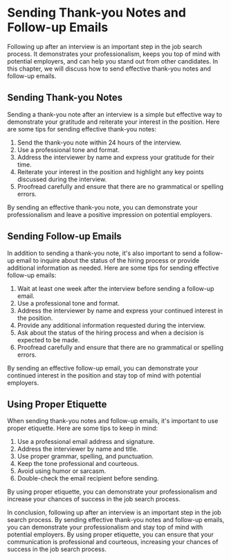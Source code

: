 Sending Thank-you Notes and Follow-up Emails
=========================================================================================

Following up after an interview is an important step in the job search process. It demonstrates your professionalism, keeps you top of mind with potential employers, and can help you stand out from other candidates. In this chapter, we will discuss how to send effective thank-you notes and follow-up emails.

Sending Thank-you Notes
-----------------------

Sending a thank-you note after an interview is a simple but effective way to demonstrate your gratitude and reiterate your interest in the position. Here are some tips for sending effective thank-you notes:

1. Send the thank-you note within 24 hours of the interview.
2. Use a professional tone and format.
3. Address the interviewer by name and express your gratitude for their time.
4. Reiterate your interest in the position and highlight any key points discussed during the interview.
5. Proofread carefully and ensure that there are no grammatical or spelling errors.

By sending an effective thank-you note, you can demonstrate your professionalism and leave a positive impression on potential employers.

Sending Follow-up Emails
------------------------

In addition to sending a thank-you note, it's also important to send a follow-up email to inquire about the status of the hiring process or provide additional information as needed. Here are some tips for sending effective follow-up emails:

1. Wait at least one week after the interview before sending a follow-up email.
2. Use a professional tone and format.
3. Address the interviewer by name and express your continued interest in the position.
4. Provide any additional information requested during the interview.
5. Ask about the status of the hiring process and when a decision is expected to be made.
6. Proofread carefully and ensure that there are no grammatical or spelling errors.

By sending an effective follow-up email, you can demonstrate your continued interest in the position and stay top of mind with potential employers.

Using Proper Etiquette
----------------------

When sending thank-you notes and follow-up emails, it's important to use proper etiquette. Here are some tips to keep in mind:

1. Use a professional email address and signature.
2. Address the interviewer by name and title.
3. Use proper grammar, spelling, and punctuation.
4. Keep the tone professional and courteous.
5. Avoid using humor or sarcasm.
6. Double-check the email recipient before sending.

By using proper etiquette, you can demonstrate your professionalism and increase your chances of success in the job search process.

In conclusion, following up after an interview is an important step in the job search process. By sending effective thank-you notes and follow-up emails, you can demonstrate your professionalism and stay top of mind with potential employers. By using proper etiquette, you can ensure that your communication is professional and courteous, increasing your chances of success in the job search process.
